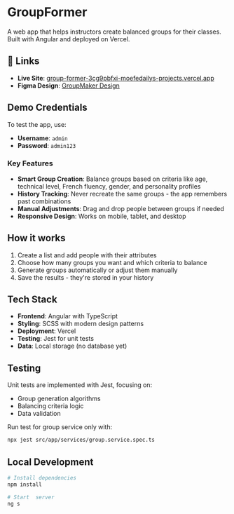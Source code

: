 # GroupFormer

A web app that helps instructors create balanced groups for their classes. Built with Angular and deployed on Vercel.

## 🔗 Links

- **Live Site**: [group-former-3cg9pbfxi-moefedailys-projects.vercel.app](https://group-former-875o5fbnf-moefedailys-projects.vercel.app/)
- **Figma Design**: [GroupMaker Design](https://www.figma.com/design/vtjnN1k3KxhkQf6D2LFoeY/GroupMaker?node-id=0-1&t=RbnGPpvlqSNPnZ5T-0)

## Demo Credentials

To test the app, use:

- **Username**: `admin`
- **Password**: `admin123`

### Key Features

- **Smart Group Creation**: Balance groups based on criteria like age, technical level, French fluency, gender, and personality profiles
- **History Tracking**: Never recreate the same groups - the app remembers past combinations
- **Manual Adjustments**: Drag and drop people between groups if needed
- **Responsive Design**: Works on mobile, tablet, and desktop

## How it works

1. Create a list and add people with their attributes
2. Choose how many groups you want and which criteria to balance
3. Generate groups automatically or adjust them manually
4. Save the results - they're stored in your history

## Tech Stack

- **Frontend**: Angular with TypeScript
- **Styling**: SCSS with modern design patterns
- **Deployment**: Vercel
- **Testing**: Jest for unit tests
- **Data**: Local storage (no database yet)

## Testing

Unit tests are implemented with Jest, focusing on:

- Group generation algorithms
- Balancing criteria logic
- Data validation

Run test for group service only with:

```bash
npx jest src/app/services/group.service.spec.ts
```

## Local Development

```bash
# Install dependencies
npm install

# Start  server
ng s

```
